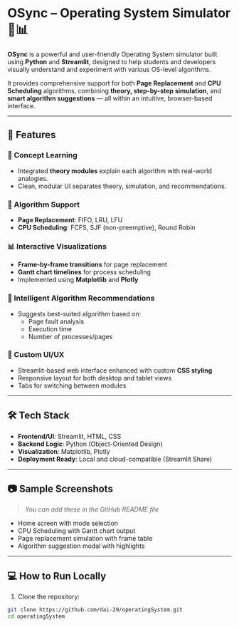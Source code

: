 # OSync – Operating System Simulator 🔧📊

**OSync** is a powerful and user-friendly Operating System simulator built using **Python** and **Streamlit**, designed to help students and developers visually understand and experiment with various OS-level algorithms.

It provides comprehensive support for both **Page Replacement** and **CPU Scheduling** algorithms, combining **theory, step-by-step simulation**, and **smart algorithm suggestions** — all within an intuitive, browser-based interface.

---

## 🚀 Features

### 📘 Concept Learning
- Integrated **theory modules** explain each algorithm with real-world analogies.
- Clean, modular UI separates theory, simulation, and recommendations.

### 🧠 Algorithm Support
- **Page Replacement**: FIFO, LRU, LFU
- **CPU Scheduling**: FCFS, SJF (non-preemptive), Round Robin

### 📊 Interactive Visualizations
- **Frame-by-frame transitions** for page replacement
- **Gantt chart timelines** for process scheduling
- Implemented using **Matplotlib** and **Plotly**

### 🤖 Intelligent Algorithm Recommendations
- Suggests best-suited algorithm based on:
  - Page fault analysis
  - Execution time
  - Number of processes/pages

### 🎨 Custom UI/UX
- Streamlit-based web interface enhanced with custom **CSS styling**
- Responsive layout for both desktop and tablet views
- Tabs for switching between modules

---

## 🛠️ Tech Stack

- **Frontend/UI**: Streamlit, HTML, CSS
- **Backend Logic**: Python (Object-Oriented Design)
- **Visualization**: Matplotlib, Plotly
- **Deployment Ready**: Local and cloud-compatible (Streamlit Share)

---

## 📷 Sample Screenshots

> _You can add these in the GitHub README file_  
- Home screen with mode selection  
- CPU Scheduling with Gantt chart output  
- Page replacement simulation with frame table  
- Algorithm suggestion modal with highlights  

---

## 💻 How to Run Locally

1. Clone the repository:
```bash
git clone https://github.com/dai-29/operatingSystem.git
cd operatingSystem
